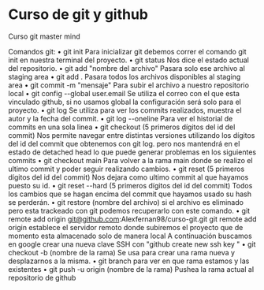 # Curso de git y github

Curso git master mind 

Comandos git:
	• git init 	Para inicializar git debemos correr el comando git init en nuestra terminal del proyecto.
	• git status	Nos dice el estado actual del repositorio. 
	• git add "nombre del archivo"	Pasara solo ese archivo al staging area
	• git add . 	Pasara todos los archivos disponibles al staging area
	• git commit -m "mensaje"	Para subir el archivo a nuestro repositorio local
	• git config --global user.email	Se utiliza el correo con el que esta vinculado github, si no usamos global la configuración será solo para el proyecto.
	• git log	Se utiliza para ver los commits realizados, muestra el autor y la fecha del commit.
	• git log --oneline 	Para ver el historial de commits en una sola linea
	• git checkout (5 primeros dígitos del id del commit)	Nos permite navegar entre distintas versiones utilizando los dígitos del id del commit que obtenemos con git log. pero nos mantendrá en el estado de detached head lo que puede generar problemas en los siguientes commits
	• git checkout main	Para volver a la rama main donde se realizo el ultimo commit y poder seguir realizando cambios.
	• git reset (5 primeros dígitos del id del commit)	Nos dejara como ultimo commit al que hayamos puesto su id. 
	• git reset --hard (5 primeros dígitos del id del commit)	Todos los cambios que se hagan encima del commit que hayamos usado su hash se perderán.
	• git restore (nombre del archivo)	si el archivo es eliminado pero esta trackeado con git podemos recuperarlo con este comando.
	• git remote add origin git@github.com:Alexfernan98/curso-git.git	git remote add origin establece el servidor remoto donde subiremos el proyecto que de momento esta almacenado solo de manera local
		A continuación buscamos en google crear una nueva clave SSH con "github create new ssh key "
	• git checkout -b (nombre de la rama) 	Se usa para crear una rama nueva y desplazarnos a la misma. 
	• git branch	para ver en que rama estamos y las existentes
	• git push -u origin (nombre de la rama)	Pushea la rama actual al repositorio de github
